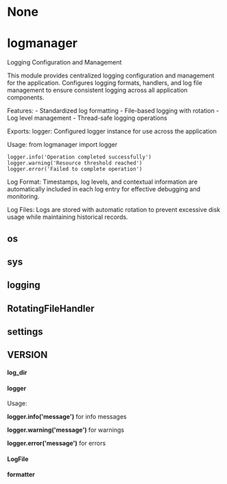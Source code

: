# None

<a id="logmanager"></a>

# logmanager

Logging Configuration and Management

This module provides centralized logging configuration and management for the application.
Configures logging formats, handlers, and log file management to ensure consistent
logging across all application components.

Features:
    - Standardized log formatting
    - File-based logging with rotation
    - Log level management
    - Thread-safe logging operations

Exports:
    logger: Configured logger instance for use across the application

Usage:
    from logmanager import logger

    logger.info('Operation completed successfully')
    logger.warning('Resource threshold reached')
    logger.error('Failed to complete operation')

Log Format:
    Timestamps, log levels, and contextual information are automatically included
    in each log entry for effective debugging and monitoring.

Log Files:
    Logs are stored with automatic rotation to prevent excessive disk usage
    while maintaining historical records.

<a id="logmanager.os"></a>

## os

<a id="logmanager.sys"></a>

## sys

<a id="logmanager.logging"></a>

## logging

<a id="logmanager.RotatingFileHandler"></a>

## RotatingFileHandler

<a id="logmanager.settings"></a>

## settings

<a id="logmanager.VERSION"></a>

## VERSION

<a id="logmanager.log_dir"></a>

#### log\_dir

<a id="logmanager.logger"></a>

#### logger

Usage:

**logger.info('message')** for info messages

**logger.warning('message')** for warnings

**logger.error('message')** for errors

<a id="logmanager.LogFile"></a>

#### LogFile

<a id="logmanager.formatter"></a>

#### formatter

